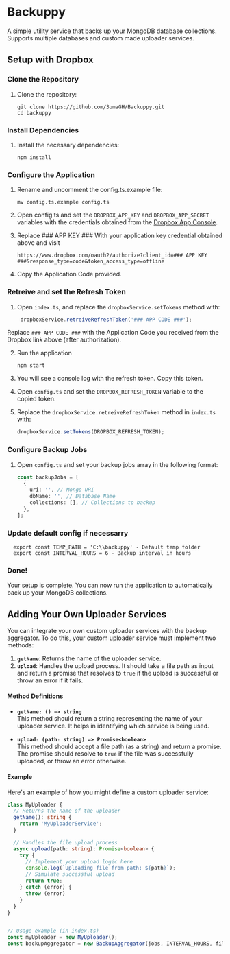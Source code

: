 # Backuppy

A simple utility service that backs up your MongoDB database collections. Supports multiple databases and custom made uploader services.

## Setup with Dropbox

### Clone the Repository
1. Clone the repository:
   
   ```
   git clone https://github.com/3umaGH/Backuppy.git
   cd backuppy
### Install Dependencies
1. Install the necessary dependencies:
   
   ```npm install```

### Configure the Application
1. Rename and uncomment the config.ts.example file:

   ```mv config.ts.example config.ts```

2. Open config.ts and set the `DROPBOX_APP_KEY` and `DROPBOX_APP_SECRET` variables with the credentials obtained from the [Dropbox App Console](https://www.dropbox.com/developers/apps?_tk=pilot_lp&_ad=topbar4&_camp=myapps).
3. Replace ### APP KEY ### With your application key credential obtained above and visit
   ```
   https://www.dropbox.com/oauth2/authorize?client_id=### APP KEY ###&response_type=code&token_access_type=offline
5. Copy the Application Code provided.

### Retreive and set the Refresh Token
1. Open `index.ts`, and replace the `dropboxService.setTokens` method with:
   
   ```typescript
    dropboxService.retreiveRefreshToken('### APP CODE ###');
Replace `### APP CODE ###` with the Application Code you received from the Dropbox link above (after authorization).

2. Run the application

   ```
   npm start
3. You will see a console log with the refresh token. Copy this token.
4. Open `config.ts` and set the `DROPBOX_REFRESH_TOKEN` variable to the copied token.
5. Replace the `dropboxService.retreiveRefreshToken` method in `index.ts` with:

   ```typescript
   dropboxService.setTokens(DROPBOX_REFRESH_TOKEN);
### Configure Backup Jobs
1. Open `config.ts` and set your backup jobs array in the following format:
   
    ```typescript
    const backupJobs = [
      {
        uri: '', // Mongo URI
        dbName: '', // Database Name
        collections: [], // Collections to backup
      },
    ];
### Update default config if necessarry
      export const TEMP_PATH = 'C:\\backuppy' - Default temp folder
      export const INTERVAL_HOURS = 6 - Backup interval in hours

### Done!
Your setup is complete. You can now run the application to automatically back up your MongoDB collections.




## Adding Your Own Uploader Services

You can integrate your own custom uploader services with the backup aggregator. To do this, your custom uploader service must implement two methods:

1. **`getName`**: Returns the name of the uploader service.
2. **`upload`**: Handles the upload process. It should take a file path as input and return a promise that resolves to `true` if the upload is successful or throw an error if it fails.

#### Method Definitions

- **`getName: () => string`**  
  This method should return a string representing the name of your uploader service. It helps in identifying which service is being used.

- **`upload: (path: string) => Promise<boolean>`**  
  This method should accept a file path (as a string) and return a promise. The promise should resolve to `true` if the file was successfully uploaded, or throw an error otherwise.

#### Example

Here's an example of how you might define a custom uploader service:

  ```typescript
  class MyUploader {
    // Returns the name of the uploader
    getName(): string {
      return 'MyUploaderService';
    }
  
    // Handles the file upload process
    async upload(path: string): Promise<boolean> {
      try {
        // Implement your upload logic here
        console.log(`Uploading file from path: ${path}`);
        // Simulate successful upload
        return true;
      } catch (error) {
        throw (error)
      }
    }
  }


// Usage example (in index.ts)
const myUploader = new MyUploader();
const backupAggregator = new BackupAggregator(jobs, INTERVAL_HOURS, fileAggregator, [myUploader])

